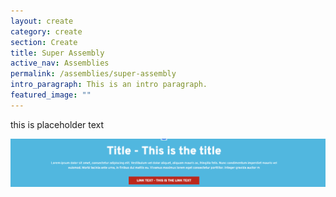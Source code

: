 ```yaml
---
layout: create
category: create
section: Create
title: Super Assembly
active_nav: Assemblies
permalink: /assemblies/super-assembly
intro_paragraph: This is an intro paragraph.
featured_image: ""
---
```

this is placeholder text

![](/assets/uploads/call-to-action-example.png)